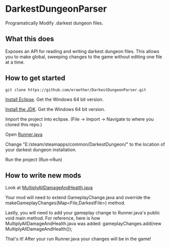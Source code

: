 # DarkestDungeonParser
Programatically Modify .darkest dungeon files.

## What this does

Exposes an API for reading and writing darkest dungeon files.  This allows you to make global, sweeping changes to the game without editing one file at a time.

## How to get started

    git clone https://github.com/eraether/DarkestDungeonParser.git

[Install Eclipse](https://www.eclipse.org/downloads/packages/eclipse-ide-java-developers/mars2).  Get the Windows 64 bit version.

[Install the JDK](http://www.oracle.com/technetwork/java/javase/downloads/jdk8-downloads-2133151.html).  Get the Windows 64 bit version.

Import the project into eclipse.  (File -> Import -> Navigate to where you cloned this repo.)

Open [Runner.java](src/com/dd/Runner.java)

Change "E:/steam/steamapps/common/DarkestDungeon/" to the location of your darkest dungeon installation.

Run the project (Run->Run)

## How to write new mods

Look at [MultiplyAllDamageAndHealth.java](src/com/dd/MultiplyAllDamageAndHealth.java)

Your mod will need to extend GameplayChange.java and override the makeGameplayChanges(Map<File,DarkestFile>) method.

Lastly, you will need to add your gameplay change to Runner.java's public void main method.  For reference, here is how MultiplyAllDamageAndHealth.java was added:
    gameplayChanges.add(new MultiplyAllDamageAndHealth());

That's it!  After your run Runner.java your changes will be in the game!
